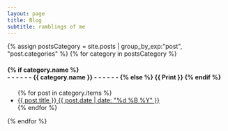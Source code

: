 ```yaml
---
layout: page
title: Blog
subtitle: ramblings of me
---
```


<div>
{% assign postsCategory = site.posts | group_by_exp:"post", "post.categories"  %}
{% for category in postsCategory %}
<h4 class="post-teaser__month">
<color_strong>
{% if category.name %} 
<br>
<span class="category-name">- - - - - - {{ category.name }} - - - - - -</span>
{% else %} 
{{ Print }} 
{% endif %}
</color_strong>
</h4>
<ul class="list-posts">
{% for post in category.items %}
<li class="post-teaser">
<a href="{{ post.url | relative_url }}" class="no-target-blank">
<span class="post-teaser__title">{{ post.title }}</span>
<span class="post-teaser__date">{{ post.date | date: "%d %B %Y" }}</span>
</a>
</li>
{% endfor %}
</ul>
{% endfor %}
</div>